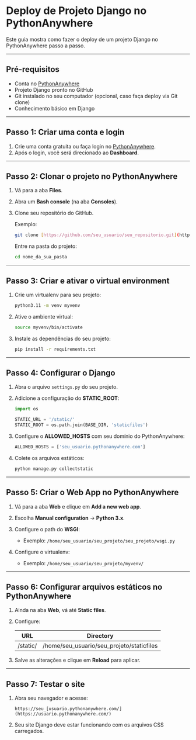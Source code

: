 # Deploy de Projeto Django no PythonAnywhere

Este guia mostra como fazer o deploy de um projeto Django no PythonAnywhere passo a passo.

---

## Pré-requisitos

* Conta no [PythonAnywhere](https://www.pythonanywhere.com/)
* Projeto Django pronto no GitHub
* Git instalado no seu computador (opcional, caso faça deploy via Git clone)
* Conhecimento básico em Django

---

## Passo 1: Criar uma conta e login

1.  Crie uma conta gratuita ou faça login no [PythonAnywhere](https://www.pythonanywhere.com/).
2.  Após o login, você será direcionado ao **Dashboard**.

---

## Passo 2: Clonar o projeto no PythonAnywhere

1.  Vá para a aba **Files**.
2.  Abra um **Bash console** (na aba **Consoles**).
3.  Clone seu repositório do GitHub.

    Exemplo:
    ```bash
    git clone [https://github.com/seu_usuario/seu_repositorio.git](https://github.com/seu_usuario/seu_repositorio.git)
    ```

    Entre na pasta do projeto:
    ```bash
    cd nome_da_sua_pasta
    ```

---

## Passo 3: Criar e ativar o virtual environment

1.  Crie um virtualenv para seu projeto:
    ```bash
    python3.11 -m venv myvenv
    ```

2.  Ative o ambiente virtual:
    ```bash
    source myvenv/bin/activate
    ```

3.  Instale as dependências do seu projeto:
    ```bash
    pip install -r requirements.txt
    ```

---

## Passo 4: Configurar o Django

1.  Abra o arquivo `settings.py` do seu projeto.

2.  Adicione a configuração do **STATIC_ROOT**:
    ```python
    import os

    STATIC_URL = '/static/'
    STATIC_ROOT = os.path.join(BASE_DIR, 'staticfiles')
    ```

3.  Configure o **ALLOWED_HOSTS** com seu domínio do PythonAnywhere:
    ```python
    ALLOWED_HOSTS = ['seu_usuario.pythonanywhere.com']
    ```

4.  Colete os arquivos estáticos:
    ```bash
    python manage.py collectstatic
    ```

---

## Passo 5: Criar o Web App no PythonAnywhere

1.  Vá para a aba **Web** e clique em **Add a new web app**.
2.  Escolha **Manual configuration** → **Python 3.x**.

3.  Configure o path do **WSGI**:
    * Exemplo: `/home/seu_usuario/seu_projeto/seu_projeto/wsgi.py`

4.  Configure o virtualenv:
    * Exemplo: `/home/seu_usuario/seu_projeto/myvenv/`

---

## Passo 6: Configurar arquivos estáticos no PythonAnywhere

1.  Ainda na aba **Web**, vá até **Static files**.
2.  Configure:

    | URL        | Directory                            |
    | ---------- | ------------------------------------ |
    | /static/   | /home/seu_usuario/seu_projeto/staticfiles |

3.  Salve as alterações e clique em **Reload** para aplicar.

---

## Passo 7: Testar o site

1.  Abra seu navegador e acesse:
    ```
    https://seu_[usuario.pythonanywhere.com/](https://usuario.pythonanywhere.com/)
    ```

2.  Seu site Django deve estar funcionando com os arquivos CSS carregados.

